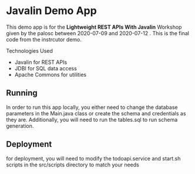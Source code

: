 # Javalin Demo App 
This demo app is for the **Lightweight REST APIs With Javalin** Workshop given by the palosc
between 2020-07-09 and 2020-07-12 . This is the final code from the instrcutor demo. 

Technologies Used
- Javalin for REST APIs
- JDBI for SQL data access
- Apache Commons for utilities

## Running
In order to run this app locally, you either need to change the database parameters
in the Main.java class or create the schema and credentials as they are. Additionally,
you will need to run the tables.sql to run schema generation. 

## Deployment
for deployment, you will need to modify the todoapi.service and start.sh scripts 
in the src/scripts directory to match your needs
